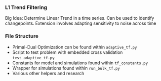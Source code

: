 ### L1 Trend Filtering

Big Idea: Determine Linear Trend in a time series. Can be used to identify changepoints. Extension involves adapting sensitivity to noise across time

### File Structure
- Primal-Dual Optimization can be found within `adaptive_tf.py`
- Script to test problem with embedded cross validation `test_adaptive_tf.py`
- Constants for model and simulations found within `tf_constants.py`
- Wrapper for simulations found within `run_bulk_tf.py` 
- Various other helpers and research